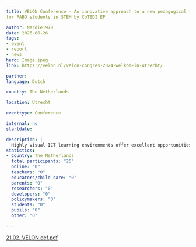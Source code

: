 ```yaml
---
title: VELON Conference - An innovative approach to a new pedagogical teaching concept
for PABO students in STEM by CoTEDI EP

author: Nardie1970
date: 2025-06-26
tags: 
- event
- report
- news
hero: Image.jpeg
link: https://velon.nl/velon-congres-2024-welkom-in-utrecht/

partner: 
language: Dutch

country: The Netherlands

location: Utrecht

eventtype: Conference

internal: no
startdate: 

description: |
  Highly visual ICT learning environments offer excellent opportunities to enable meaningful learning about science, technology, engineering and mathematics (STEM). Application of such environments can enable tangible experience, lower the level of abstraction and increase imagination, allowing fundamental concepts underlying STEM to be taught in an understandable, meaningful way at an early age. Through inquiry-based learning, stimulation of curiosity, manipulation of concrete materials and through the encouragement of meaningful learning, such ICT learning environments can ensure that elementary school students develop a positive learning attitude and become more motivated for STEM.
statistics: 
- Country: The Netherlands
  total participants: "25"
  online: "0"
  teachers: "0"
  educators/child care: "0"
  parents: "0"
  researchers: "0"
  developers: "0"
  policymakers: "0"
  students: "0"
  pupils: "0"
  other: "0"
  
---
```


[21.02. VELON def.pdf](https://github.com/user-attachments/files/18690601/21.02.VELON.def.pdf)
